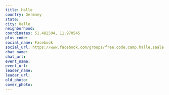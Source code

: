 ```yaml
---
title: Halle
country: Germany
state: 
city: Halle
neighborhood: 
coordinates: 51.482504, 11.970545
plus_code:
social_name: Facebook
social_url: https://www.facebook.com/groups/free.code.camp.halle.saale
chat_name:
chat_url:
event_name:
event_url:
leader_name:
leader_url:
old_photo: 
cover_photo:
---
```

